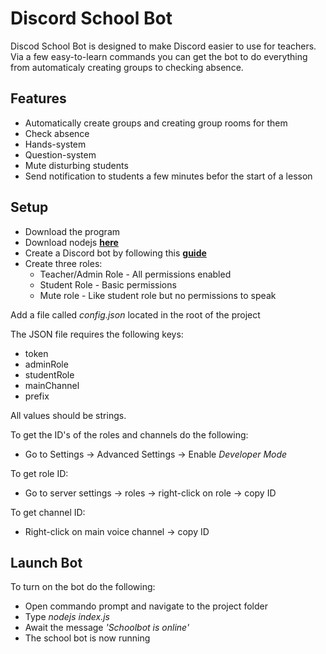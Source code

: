 # Discord School Bot

Discod School Bot is designed to make Discord easier to use for teachers.  
Via a few easy-to-learn commands you can get the bot to do everything from automaticaly creating groups to checking absence.

## Features
 - Automatically create groups and creating group rooms for them
 - Check absence
 - Hands-system
 - Question-system
 - Mute disturbing students
 - Send notification to students a few minutes befor the start of a lesson
 
## Setup
 - Download the program
 - Download nodejs **[here](https://nodejs.org/en/download/)**
 - Create a Discord bot by following this **[guide](https://www.writebots.com/discord-bot-token)**  
 - Create three roles:
    - Teacher/Admin Role - All permissions enabled
    - Student Role - Basic permissions
    - Mute role - Like student role but no permissions to speak  

Add a file called *config.json* located in the root of the project  

The JSON file requires the following keys:
 - token
 - adminRole
 - studentRole
 - mainChannel
 - prefix
 
All values should be strings.  

 To get the ID's of the roles and channels do the following:
 - Go to Settings → Advanced Settings → Enable *Developer Mode*
 
To get role ID:
 - Go to server settings → roles → right-click on role → copy ID

To get channel ID:
- Right-click on main voice channel → copy ID


## Launch Bot
To turn on the bot do the following:
- Open commando prompt and navigate to the project folder
- Type *nodejs index.js*
- Await the message *'Schoolbot is online'*
- The school bot is now running
